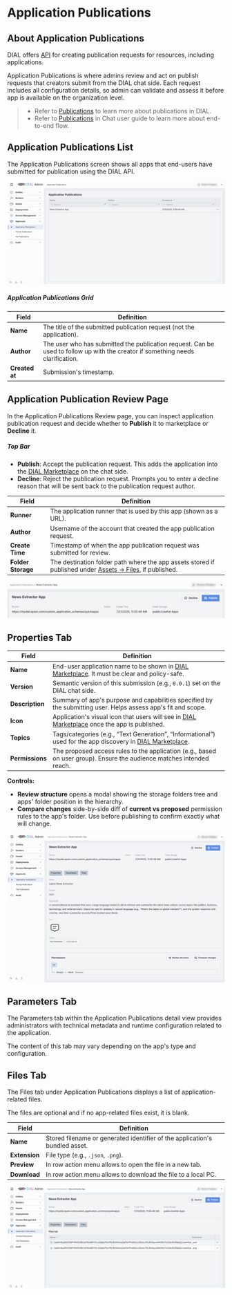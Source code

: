 # Application Publications

## About Application Publications

DIAL offers [API](https://dialx.ai/dial_api#tag/Publications/operation/createPublication) for creating publication requests for resources, including applications.

Application Publications is where admins review and act on publish requests that creators submit from the DIAL chat side. 
Each request includes all configuration details, so admin can validate and assess it before app is available on the organization level.

> * Refer to [Publications](/docs/platform/7.collaboration-intro.md#publication) to learn more about publications in DIAL.
> * Refer to [Publications](/docs/tutorials/0.user-guide.md#publications) in Chat user guide to learn more about end-to-end flow.


## Application Publications List

The Application Publications screen shows all apps that end-users have submitted for publication using the DIAL API. 

![ ](img/93.png)

##### Application Publications Grid

| Field            | Definition                                                                                                                      |
|------------------|---------------------------------------------------------------------------------------------------------------------------------|
| **Name**         | The title of the submitted publication request (not the application).                                                           |
| **Author**       | The user who has submitted the publication request. Can be used to follow up with the creator if something needs clarification. |
| **Created at**   | Submission's timestamp.                                                                                                         |


## Application Publication Review Page

In the Application Publications Review page, you can inspect application publication request and decide whether to **Publish** it to marketplace or **Decline** it.

##### Top Bar

* **Publish**: Accept the publication request. This adds the application into the [DIAL Marketplace](/docs/tutorials/0.user-guide.md#dial-marketplace-home-page) on the chat side.
* **Decline**: Reject the publication request. Prompts you to enter a decline reason that will be sent back to the publication request author.

| Field               | Definition                                                                                                                                           |
|---------------------|------------------------------------------------------------------------------------------------------------------------------------------------------|
| **Runner**          | The application runner that is used by this app (shown as a URL).                                                                                    |
| **Author**          | Username of the account that created the app publication request.                                                                                    |
| **Create Time**     | Timestamp of when the app publication request was submitted for review.                                                                              |
| **Folder Storage**  | The destination folder path where the app assets stored if published under [Assets → Files](/docs/tutorials/3.admin/assets-files.md), if published.  |

![](img/94.png)


## Properties Tab

| Field            | Definition                                                                                                                                                               |
|------------------|--------------------------------------------------------------------------------------------------------------------------------------------------------------------------|
| **Name**         | End-user application name to be shown in [DIAL Marketplace](/docs/tutorials/0.user-guide.md#dial-marketplace-home-page). It must be clear and policy-safe.               |
| **Version**      | Semantic version of this submission (e.g., `0.0.1`) set on the DIAL chat side.                                                                                           |
| **Description**  | Summary of app's purpose and capabilities specified by the submitting user. Helps assess app's fit and scope.                                                            |
| **Icon**         | Application's visual icon that users will see in [DIAL Marketplace](/docs/tutorials/0.user-guide.md#dial-marketplace-home-page) once the app is published.               |
| **Topics**       | Tags/categories (e.g., “Text Generation”, “Informational”) used for the app discovery in [DIAL Marketplace](/docs/tutorials/0.user-guide.md#dial-marketplace-home-page). |
| **Permissions**  | The proposed access rules to the application (e.g., based on user group). Ensure the audience matches intended reach.                                                    |

**Controls:**
* **Review structure** opens a modal showing the storage folders tree and apps' folder position in the hierarchy.
* **Compare changes** side-by-side diff of **current vs proposed** permission rules to the app's folder. Use before publishing to confirm exactly what will change.

![](img/95.png)

## Parameters Tab

The Parameters tab within the Application Publications detail view provides administrators with technical metadata and runtime configuration related to the application. 

The content of this tab may vary depending on the app's type and configuration.


## Files Tab

The Files tab under Application Publications displays a list of application-related files. 

The files are optional and if no app-related files exist, it is blank.

| Field         | Definition                                                                  |
|---------------|-----------------------------------------------------------------------------|
| **Name**      | Stored filename or generated identifier of the application's bundled asset. |
| **Extension** | File type (e.g., `.json`, `.png`).                                          |
| **Preview**   | In row action menu allows to open the file in a new tab.                    |
| **Download**  | In row action menu allows to download the file to a local PC.               |

![](img/96.png)
